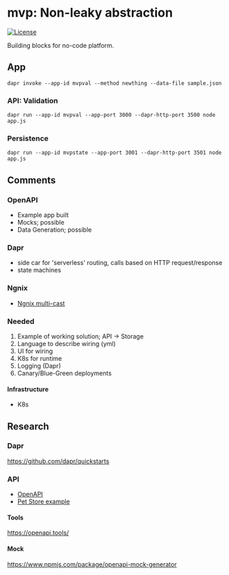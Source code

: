 # mvp: Non-leaky abstraction
[![License](http://img.shields.io/:license-mit-blue.svg)](http://anttiviljami.mit-license.org)

Building blocks for no-code platform.

## App
```
dapr invoke --app-id mvpval --method newthing --data-file sample.json
```

### API: Validation
```
dapr run --app-id mvpval --app-port 3000 --dapr-http-port 3500 node app.js
```

### Persistence

```
dapr run --app-id mvpstate --app-port 3001 --dapr-http-port 3501 node app.js
```

## Comments
### OpenAPI
- Example app built
- Mocks; possible
- Data Generation; possible

### Dapr
- side car for 'serverless' routing, calls based on HTTP request/response
- state machines

### Ngnix
- [Ngnix multi-cast](https://github.com/jefking/Multiplexor)

### Needed
1. Example of working solution; API -> Storage
2. Language to describe wiring (yml)
3. UI for wiring
4. K8s for runtime
5. Logging (Dapr)
6. Canary/Blue-Green deployments

#### Infrastructure
- K8s

## Research
### Dapr
https://github.com/dapr/quickstarts

### API
* [OpenAPI](https://github.com/OAI/OpenAPI-Specification)
* [Pet Store example](https://github.com/OAI/OpenAPI-Specification/blob/main/examples/v3.0/petstore.yaml)

#### Tools
https://openapi.tools/

#### Mock
https://www.npmjs.com/package/openapi-mock-generator